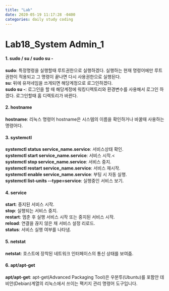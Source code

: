 ```yaml
---
title: "Lab"
date: 2020-05-19 11:17:28 -0400
categories: daily study coding
---
```

# Lab18_System Admin_1
#### 1. sudo / su / sudo su -<br>
**sudo**: 특정명령을 실행할때 루트권한으로 실행하겠다. 실행하는 현재 명령어에만 루트권한이 적용되고 그 명령이 끝나면 다시 사용권한으로 실행된다.<br>
**su**: 뒤에 유저네임을 쓰게되면 해당계정으로 로그인하겠다.<br>
**sudo su -**: 로그인을 할 때 해당계정에 워킹디렉토리와 환경변수를 사용해서 로그인 하겠다. 로그인할때 홈 디렉토리가 바뀐다.
#### 2. hostname<br>
**hostname**: 리눅스 명령어 hostname은 시스템의 이름을 확인하거나 바꿀때 사용하는 명령어다. <br>
#### 3. systemctl<br>
**systemctl status service_name.service**: 서비스상태 확인.<br>
**systemctl start service_name.service**: 서비스 시작.<<br>
**systemctl stop service_name.service**: 서비스 중지.<br>
**systemctl restart service_name.service**: 서비스 재시작.<br>
**systemctl enable service_name.service**: 부팅 시 자동 실행.<br>
**systemctl list-units --type=service**: 실행중인 서비스 보기.<br>
#### 4. service<br>
**start**: 중지된 서비스 시작.<br>
**stop**: 실행되는 서비스 중지.<br>
**restart**: 멈춘 후 실행 서비스 시작 또는 중지된 서비스 시작.<br>
**reload**: 연결을 끊지 않은 채 서비스 설정 리로드.<br>
**status**: 서비스 실행 여부를 나타냄.<br>
#### 5. netstat<br>
**netstat**:  호스트에 장착된 네트워크 인터페이스의 통신 상태를 보여줌.<br>
#### 6. apt/apt-get<br>
**apt/apt-get**: apt-get(Advanced Packaging Tool)은 우분투(Ubuntu)를 포함안 데비안(Debian)계열의 리눅스에서 쓰이는 팩키지 관리 명령어 도구입니다. 
